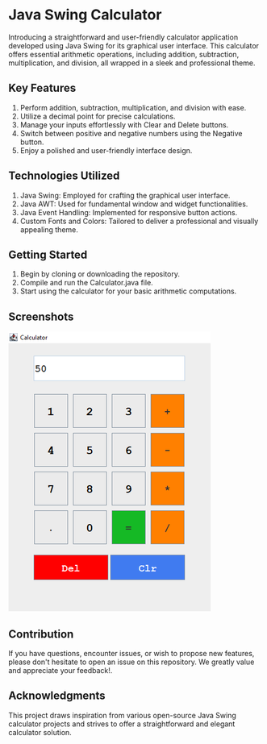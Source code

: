 # Java Swing Calculator
Introducing a straightforward and user-friendly calculator application developed using Java Swing for its graphical user interface. 
This calculator offers essential arithmetic operations, including addition, subtraction, multiplication, 
and division, all wrapped in a sleek and professional theme.

## Key Features

1. Perform addition, subtraction, multiplication, and division with ease.
2. Utilize a decimal point for precise calculations.
3. Manage your inputs effortlessly with Clear and Delete buttons.
4. Switch between positive and negative numbers using the Negative button.
5. Enjoy a polished and user-friendly interface design.

## Technologies Utilized

1. Java Swing: Employed for crafting the graphical user interface.
2. Java AWT: Used for fundamental window and widget functionalities.
3. Java Event Handling: Implemented for responsive button actions.
4. Custom Fonts and Colors: Tailored to deliver a professional and visually appealing theme.

## Getting Started

1. Begin by cloning or downloading the repository.
2. Compile and run the Calculator.java file.
3. Start using the calculator for your basic arithmetic computations.

## Screenshots
![Calculator Screenshot](Images/Java-Calculator.png)

## Contribution

If you have questions, encounter issues, or wish to propose new features, please don't hesitate 
to open an issue on this repository. We greatly value and appreciate your feedback!.

## Acknowledgments

This project draws inspiration from various open-source Java Swing calculator projects and 
strives to offer a straightforward and elegant calculator solution.
